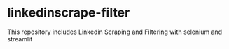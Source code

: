 # linkedinscrape-filter
This repository includes Linkedin Scraping and Filtering with selenium and streamlit
